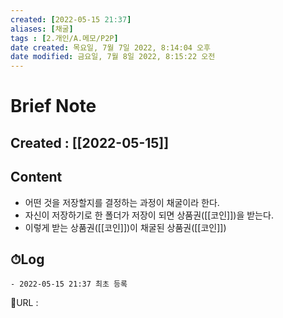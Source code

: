 ```yaml
---
created: [2022-05-15 21:37]
aliases: [채굴]
tags : [2.개인/A.메모/P2P]
date created: 목요일, 7월 7일 2022, 8:14:04 오후
date modified: 금요일, 7월 8일 2022, 8:15:22 오전
---
```


# Brief Note
## Created : [[2022-05-15]]
## Content
- 어떤 것을 저장할지를 결정하는 과정이 채굴이라 한다. 
- 자신이 저장하기로 한 폴더가 저장이 되면 상품권([[코인]])을 받는다.
- 이렇게 받는 상품권([[코인]])이 채굴된 상품권([[코인]])

## ⏱Log
	- 2022-05-15 21:37 최초 등록


📙URL :